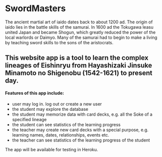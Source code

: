 # SwordMasters

The ancient martial art of iaido dates back to about 1200 ad. The origin of iaido lies in the battle skills of the samurai. In 1600 ad the Tokugawa leasu united Japan and became Shogun, which greatly reduced the power of the local warlords or Daimyo. Many of the samurai had to begin to make a living by teaching sword skills to the sons of the aristocrats.

## This website app is a tool to learn the complex lineages of Eishinryu from Hayashizaki Jinsuke Minamoto no Shigenobu (1542-1621) to present day.

#### Features of this app include:

- user may log in. log out or create a new user
- the student may explore the database
- the student may memorize data with card decks, e.g. all the Soke of a specified lineage
- the student can see statistics of the learning progress 
- the teacher may create new card decks with a special purpose, e.g. learning names, dates, relationships, events etc.
- the teacher can see statistics of the learning progress of the student

The app will be available for testing in Heroku.
